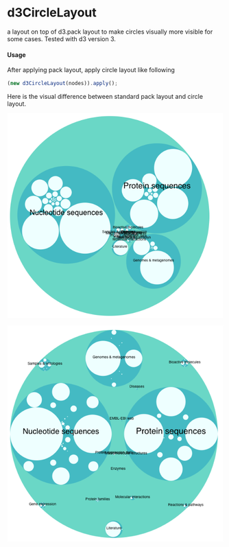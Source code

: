 # d3CircleLayout

a layout on top of d3.pack layout to make circles visually more visible for some cases. Tested with d3 version 3.

#### Usage

After applying pack layout, apply circle layout like following
```javascript
(new d3CircleLayout(nodes)).apply();
```

Here is the visual difference between standard pack layout and circle layout.
 
![alt text](https://github.com/tamerh/d3CircleLayout/blob/master/img/pack.png "Pack Layout")

![alt text](https://github.com/tamerh/d3CircleLayout/blob/master/img/circle.png "Circle Layout")
